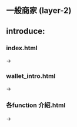 ## 一般商家 (layer-2)

## introduce:

### index.html 
->

### wallet_intro.html 
->

### 各function 介紹.html 
->

